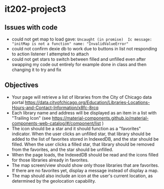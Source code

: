 # it202-project3

## Issues with code
- could not get map to load gave:
`Uncaught (in promise) 
Ic
message: "initMap is not a function"
name: "InvalidValueError"`
- could not confirm dexie db to work due to buttons in list not responding to action listener I attempted to attach
- could not get stars to switch between filled and unfilled even after swapping my code out entirely for example done in class and then changing it to try and fix

## Objectives
* Your page will retrieve a list of libraries from the City of Chicago data portal https://data.cityofchicago.org/Education/Libraries-Locations-Hours-and-Contact-Information/x8fc-8rcq 
* Each library name and address will be displayed as an item in a list with "Trailing Icon" (see https://material-components.github.io/material-components-web-catalog/#/component/list )
* The icon should be a star and it should function as a "favorites" indicator.   When the user clicks an unfilled star, that library should be added to the list of favorites stored in IndexedDB, and the star should be filled.   When the user clicks a filled star, that library should be removed from the favorites, and the star should be unfilled.
* When the page loads, the IndexedDB should be read and the icons filled for those libraries already in favorites.
* The map screen/view should show only those libraries that are favorites.   If there are no favorites yet, display a message instead of display a map.
* The map should also include an icon at the user's current location, as determined by the geolocation capability.
